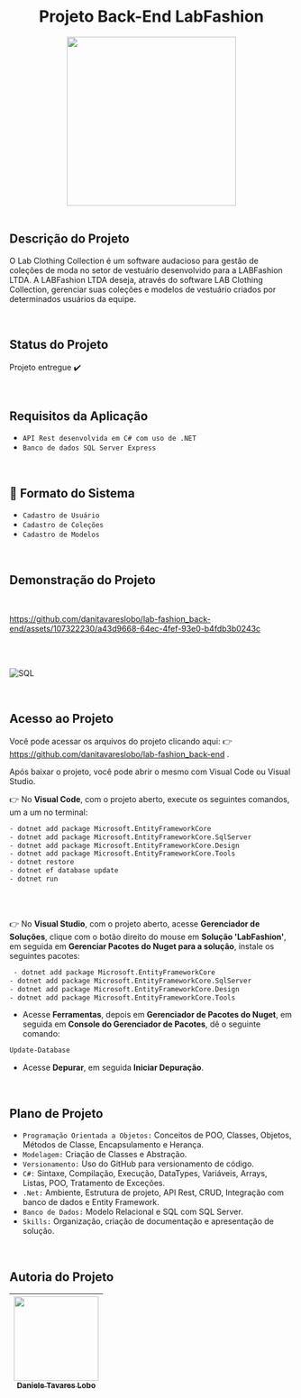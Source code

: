 <h1  align="center"> Projeto Back-End LabFashion</h1>

<div align="center">

<img src="https://github.com/danitavareslobo/lab-fashion_back-end/assets/107322230/a3429b54-f52b-4382-816e-d4c77bab8674" width= 300>
 
</div>

<br>

 
## Descrição do Projeto

O Lab Clothing Collection é um software audacioso para gestão de coleções de moda no setor de vestuário desenvolvido para a LABFashion LTDA.
A LABFashion LTDA deseja, através do software LAB Clothing Collection, gerenciar suas coleções e modelos de vestuário criados por determinados usuários da equipe.

<br> 


## Status do Projeto

 Projeto entregue  :heavy_check_mark:
 
<br>

## Requisitos da Aplicação
- `API Rest desenvolvida em C# com uso de .NET` 
- `Banco de dados SQL Server Express`
<br>
 
 
## :hammer: Formato do Sistema

- `Cadastro de Usuário`
- `Cadastro de Coleções` 
- `Cadastro de Modelos`

<br>


## Demonstração do Projeto

<br>

https://github.com/danitavareslobo/lab-fashion_back-end/assets/107322230/a43d9668-64ec-4fef-93e0-b4fdb3b0243c

<br>
<br>



![SQL](https://github.com/danitavareslobo/lab-fashion_back-end/assets/107322230/1b12fe2f-b66c-4920-807e-a6b1a6b3b0ae)




<br>


## Acesso ao Projeto

Você pode acessar os arquivos do projeto clicando aqui: :point_right:  https://github.com/danitavareslobo/lab-fashion_back-end . 

Após baixar o projeto, você pode abrir o mesmo com Visual Code ou Visual Studio. 


:point_right: No **Visual Code**, com o projeto aberto, execute os seguintes comandos, um a um no terminal:

```sh
- dotnet add package Microsoft.EntityFrameworkCore
- dotnet add package Microsoft.EntityFrameworkCore.SqlServer
- dotnet add package Microsoft.EntityFrameworkCore.Design
- dotnet add package Microsoft.EntityFrameworkCore.Tools
- dotnet restore
- dotnet ef database update
- dotnet run
```

<br>
<br>

:point_right: No **Visual Studio**, com o projeto aberto, acesse **Gerenciador de Soluções**, clique com o botão direito do mouse em **Solução 'LabFashion'**, em seguida em **Gerenciar Pacotes do Nuget para a solução**, instale os seguintes pacotes: 

```sh
 - dotnet add package Microsoft.EntityFrameworkCore
- dotnet add package Microsoft.EntityFrameworkCore.SqlServer
- dotnet add package Microsoft.EntityFrameworkCore.Design
- dotnet add package Microsoft.EntityFrameworkCore.Tools
```

- Acesse **Ferramentas**, depois em **Gerenciador de Pacotes do Nuget**, em seguida em **Console do Gerenciador de Pacotes**, dê o seguinte comando:
```sh
Update-Database
```

- Acesse **Depurar**, em seguida **Iniciar Depuração**.


<br>


## Plano de Projeto
- `Programação Orientada a Objetos:` Conceitos de POO, Classes, Objetos, Métodos de Classe, Encapsulamento e Herança.
- `Modelagem:` Criação de Classes e Abstração.
- `Versionamento:` Uso do GitHub para versionamento de código.
- `C#:` Sintaxe, Compilação, Execução, DataTypes, Variáveis, Arrays, Listas, POO, Tratamento de Exceções.
- `.Net:` Ambiente, Estrutura de projeto, API Rest, CRUD, Integração com banco de dados e Entity Framework.
- `Banco de Dados:` Modelo Relacional e SQL com SQL Server.
- `Skills:` Organização, criação de documentação e apresentação de solução.
<br>


## Autoria do Projeto

| [<img src="https://user-images.githubusercontent.com/107322230/230226213-2a6c2774-cace-453a-b78c-9bd57fe045a5.jpg" width= 150><br><sub>Daniele Tavares Lobo</sub>](https://github.com/danitavareslobo) |
| :----: |
